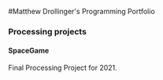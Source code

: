 
#Matthew Drollinger's Programming Portfolio

### Processing projects

#### SpaceGame
Final Processing Project for 2021.
